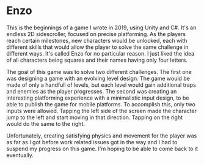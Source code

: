 # Enzo
This is the beginnings of a game I wrote in 2019, using Unity and C#. It's an endless 2D sidescroller, focused on precise platforming. As the players reach certain milestones, new characters would be unlocked, each with different skills that would allow the player to solve the same challenge in different ways. It's called Enzo for no particular reason. I just liked the idea of all characters being squares and their names having only four letters.

The goal of this game was to solve two different challenges. The first one was designing a game with an evolving level design. The game would be made of only a handfull of levels, but each level would gain additional traps and enemies as the player progresses. The second was creating an interesting platforming experience with a minimalistic input design, to be able to publish the game for mobile platforms. To accomplish this, only two inputs were allowed. Tapping the left side of the screen made the character jump to the left and start moving in that direction. Tapping on the right would do the same to the right.

Unfortunately, creating satisfying physics and movement for the player was as far as I got before work related issues got in the way and I had to suspend my progress on this game. I'm hoping to be able to come back to it eventually.
